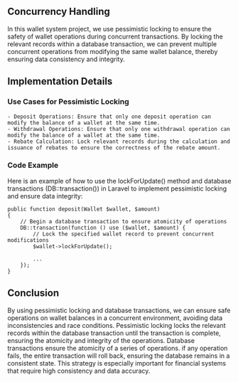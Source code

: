 ## Concurrency Handling

In this wallet system project, we use pessimistic locking to ensure the safety of wallet operations during concurrent transactions. By locking the relevant records within a database transaction, we can prevent multiple concurrent operations from modifying the same wallet balance, thereby ensuring data consistency and integrity. 

## Implementation Details
### Use Cases for Pessimistic Locking
    - Deposit Operations: Ensure that only one deposit operation can modify the balance of a wallet at the same time.
    - Withdrawal Operations: Ensure that only one withdrawal operation can modify the balance of a wallet at the same time.
    - Rebate Calculation: Lock relevant records during the calculation and issuance of rebates to ensure the correctness of the rebate amount.

### Code Example
Here is an example of how to use the lockForUpdate() method and database transactions (DB::transaction()) in Laravel to implement pessimistic locking and ensure data integrity:

    public function deposit(Wallet $wallet, $amount)
    {
        // Begin a database transaction to ensure atomicity of operations
        DB::transaction(function () use ($wallet, $amount) {
            // Lock the specified wallet record to prevent concurrent modifications
            $wallet->lockForUpdate();

            ...
        });
    }

## Conclusion

By using pessimistic locking and database transactions, we can ensure safe operations on wallet balances in a concurrent environment, avoiding data inconsistencies and race conditions. Pessimistic locking locks the relevant records within the database transaction until the transaction is complete, ensuring the atomicity and integrity of the operations. Database transactions ensure the atomicity of a series of operations. if any operation fails, the entire transaction will roll back, ensuring the database remains in a consistent state. This strategy is especially important for financial systems that require high consistency and data accuracy.